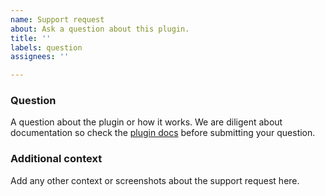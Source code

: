 ```yaml
---
name: Support request
about: Ask a question about this plugin.
title: ''
labels: question
assignees: ''

---
```


### Question
A question about the plugin or how it works. We are diligent about documentation so check the [plugin docs](https://putyourlightson.com/plugins/blitz) before submitting your question.

### Additional context
Add any other context or screenshots about the support request here.
